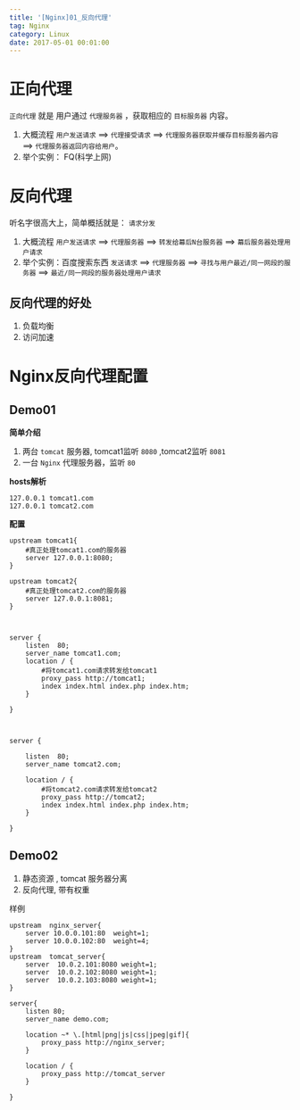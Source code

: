 ```yaml
---
title: '[Nginx]01_反向代理'
tag: Nginx
category: Linux
date: 2017-05-01 00:01:00
---
```


# 正向代理

`正向代理` 就是 用户通过 `代理服务器` ，获取相应的 `目标服务器` 内容。

1. 大概流程
`用户发送请求` ==> `代理接受请求` ==> `代理服务器获取并缓存目标服务器内容` ==> `代理服务器返回内容给用户`。
2. 举个实例： FQ(科学上网)


# 反向代理

听名字很高大上，简单概括就是： `请求分发`

1. 大概流程
`用户发送请求` ==> `代理服务器`  ==> `转发给幕后N台服务器`  ==> `幕后服务器处理用户请求`
2. 举个实例：百度搜索东西
`发送请求` ==> `代理服务器` ==> `寻找与用户最近/同一网段的服务器` ==> `最近/同一网段的服务器处理用户请求`

## 反向代理的好处

1. 负载均衡
2. 访问加速

# Nginx反向代理配置



## Demo01

**简单介绍**
1. 两台 `tomcat` 服务器, tomcat1监听 `8080` ,tomcat2监听 `8081`
2. 一台 `Nginx` 代理服务器，监听 `80`

**hosts解析**

```
127.0.0.1 tomcat1.com
127.0.0.1 tomcat2.com
```

**配置**

```nginx
upstream tomcat1{
    #真正处理tomcat1.com的服务器
    server 127.0.0.1:8080;
}

upstream tomcat2{
    #真正处理tomcat2.com的服务器
    server 127.0.0.1:8081;
}



server {
    listen  80;
    server_name tomcat1.com;
    location / {
        #将tomcat1.com请求转发给tomcat1
        proxy_pass http://tomcat1;
        index index.html index.php index.htm;
    }

}



server {

    listen  80;
    server_name tomcat2.com;

    location / {
        #将tomcat2.com请求转发给tomcat2
        proxy_pass http://tomcat2;
        index index.html index.php index.htm;
    }

}

```







## Demo02

1. 静态资源 , tomcat 服务器分离
2. 反向代理, 带有权重



样例



```
upstream  nginx_server{
    server 10.0.0.101:80  weight=1;
    server 10.0.0.102:80  weight=4;
}
upstream  tomcat_server{
    server  10.0.2.101:8080 weight=1;
    server  10.0.2.102:8080 weight=1;
    server  10.0.2.103:8080 weight=1;
}

server{
    listen 80;
    server_name demo.com;
    
    location ~* \.[html|png|js|css|jpeg|gif]{
        proxy_pass http://nginx_server;
    }
    
    location / {
        proxy_pass http://tomcat_server
    }
    
}
```

